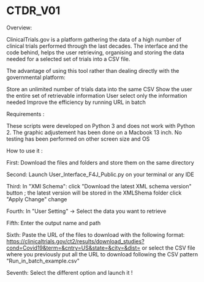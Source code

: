 
# CTDR_V01
Overview: 

ClinicalTrials.gov is a platform gathering the data of a high number of clinical trials performed through the last decades. The interface and the code behind, helps the user retrieving, organising and storing the data needed for a selected set of trials into a CSV file.

The advantage of using this tool rather than dealing directly with the governmental platform:

Store an unlimited number of trials data into the same CSV
Show the user the entire set of retrievable information
User select only the information needed
Improve the efficiency by running URL in batch

Requirements :

These scripts were developed on Python 3 and does not work with Python 2.
The graphic adjustement has been done on a Macbook 13 inch. No testing has been performed on other screen size and OS

How to use it :

First: Download the files and folders and store them on the same directory

Second: Launch User_Interface_F4J_Public.py on your terminal or any IDE

Third: In "XMl Schema":
  click "Download the latest XML schema version" button ; the latest version will be stored in the XMLShema folder
  click "Apply Change" change
  
Fourth: In "User Setting" -> Select the data you want to retrieve

Fifth: Enter the output name and path

Sixth: Paste the URL of the files to download with the following format: 
        https://clinicaltrials.gov/ct2/results/download_studies?cond=Covid19&term=&cntry=US&state=&city=&dist=
  or select the CSV file where you previously put all the URL to download following the CSV pattern "Run_in_batch_example.csv"

Seventh: Select the different option and launch it !
